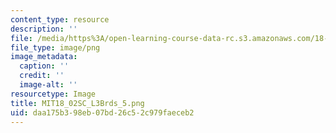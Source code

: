 ```yaml
---
content_type: resource
description: ''
file: /media/https%3A/open-learning-course-data-rc.s3.amazonaws.com/18-02sc-multivariable-calculus-fall-2010/daa175b398eb07bd26c52c979faeceb2_MIT18_02SC_L3Brds_5.png
file_type: image/png
image_metadata:
  caption: ''
  credit: ''
  image-alt: ''
resourcetype: Image
title: MIT18_02SC_L3Brds_5.png
uid: daa175b3-98eb-07bd-26c5-2c979faeceb2
---
```

